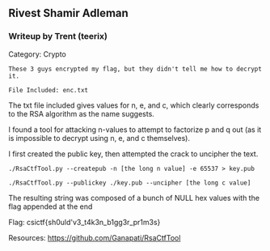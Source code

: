 ## Rivest Shamir Adleman

### Writeup by Trent (teerix)

Category: Crypto

```
These 3 guys encrypted my flag, but they didn't tell me how to decrypt it.

File Included: enc.txt
```

The txt file included gives values for n, e, and c, which clearly corresponds to the RSA algorithm as the name suggests.

I found a tool for attacking n-values to attempt to factorize p and q out (as it is impossible to decrypt using
n, e, and c themselves).

I first created the public key, then attempted the crack to uncipher the text.

`./RsaCtfTool.py --createpub -n [the long n value] -e 65537 > key.pub`

`./RsaCtfTool.py --publickey ./key.pub --uncipher [the long c value]`

The resulting string was composed of a bunch of NULL hex values with the flag appended at the end


Flag: csictf{sh0uld'v3_t4k3n_b1gg3r_pr1m3s}


Resources:
https://github.com/Ganapati/RsaCtfTool
